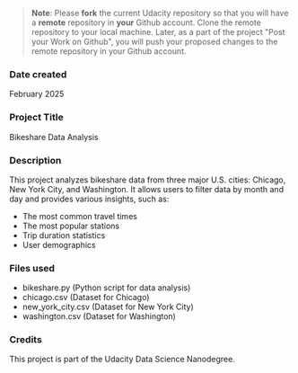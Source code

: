 >**Note**: Please **fork** the current Udacity repository so that you will have a **remote** repository in **your** Github account. Clone the remote repository to your local machine. Later, as a part of the project "Post your Work on Github", you will push your proposed changes to the remote repository in your Github account.

### Date created
February 2025

### Project Title
Bikeshare Data Analysis

### Description
This project analyzes bikeshare data from three major U.S. cities: Chicago, New York City, and Washington. It allows users to filter data by month and day and provides various insights, such as:
- The most common travel times
- The most popular stations
- Trip duration statistics
- User demographics

### Files used
- bikeshare.py (Python script for data analysis)
- chicago.csv (Dataset for Chicago)
- new_york_city.csv (Dataset for New York City)
- washington.csv (Dataset for Washington)

### Credits
This project is part of the Udacity Data Science Nanodegree.

